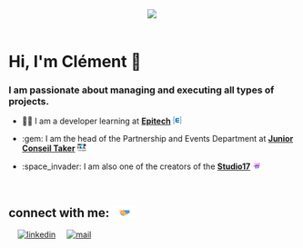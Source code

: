 <div align="center">
<a href="https://github.com/Clement-Fernandes" target="_blank"><img src="https://camo.githubusercontent.com/31a2f49c2960bd98e115c536f78f1781d631d2097cbbd73cb006be1aa526246b/68747470733a2f2f692e696d6775722e636f6d2f4136625747466c2e676966" width=""></a>
</div>

<br>

# Hi, I'm Clément :speech_balloon:

### I am passionate about managing and executing all types of projects.

- <p> 👨‍💻 I am a developer learning at <b><a href="https://www.epitech.eu">Epitech</a></b> <a href="https://github.com/Epitech" target="_blank"><img src=".assets/epitech-icon.png" width="15"></a> </p>

- <p> :gem: I am the head of the Partnership and Events Department at <b><a href="https://taker.epitech.eu/">Junior Conseil Taker</a></b> <a href="https://github.com/juniorconseiltaker" target="_blank"><img src=".assets/taker-icon.png" width="15"></a> </p>

- <p> :space_invader: I am also one of the creators of the <b><a href="https://github.com/Studio-17">Studio17</a></b> <a href="https://github.com/Studio-17" target="_blank"><img src=".assets/studio17-icon.png" width="15"></a> </p>

<br>

## connect with me: <img src="https://github.com/SatYu26/SatYu26/blob/master/Assets/Handshake.gif" height="20px">

&nbsp; &nbsp;
<a href="https://www.linkedin.com/in/cl%C3%A9ment-fernandes-15093a206/?locale=en_US"><img src="https://www.vectorlogo.zone/logos/linkedin/linkedin-icon.svg" width="30px" alt="linkedin"></a>
&nbsp; &nbsp;
<a href="mailto:clement.fernandes@epitech.eu"><img src="https://www.vectorlogo.zone/logos/gmail/gmail-icon.svg" width="30px" alt="mail"></a>